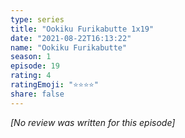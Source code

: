 ```yaml
---
type: series
title: "Ookiku Furikabutte 1x19"
date: "2021-08-22T16:13:22"
name: "Ookiku Furikabutte"
season: 1
episode: 19
rating: 4
ratingEmoji: "⭐️⭐️⭐️⭐️"
share: false
---
```


_[No review was written for this episode]_
